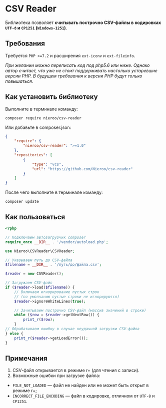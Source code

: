 # CSV Reader

Библиотека позволяет **считывать построчно CSV-файлы в кодировках `UTF-8`
и `CP1251` (`Windows-1251`)**.

## Требования

Требуется `PHP >=7.2` и расширения `ext-iconv` и `ext-fileinfo`.

*При желании можно переписать код под php5.6 или ниже. Однако автор считает,
что уже не стоит поддерживать настолько устаревшие версии PHP. В будущем
требования к версии PHP будут только повышаться.*

## Как установить библиотеку

Выполните в терминале команду:
```
composer require nieroo/csv-reader
```

Или добавьте в composer.json:
```json
{
    "require": {
        "nieroo/csv-reader": ">=1.0"
    },
    "repositories": [
        {
            "type": "vcs",
            "url": "https://github.com/Nieroo/csv-reader"
        }
    ]
}
```
После чего выполните в терминале команду:
```
composer update
```

## Как пользоваться

```php
<?php

// Подключаем автозагрузчик composer
require_once __DIR__ . '/vendor/autoload.php';

use Nieroo\CSVReader\CSVReader;

// Указываем путь до CSV-файла
$filename = __DIR__ . '/путь/до/файла.csv';

$reader = new CSVReader();

// Загружаем CSV-файл
if ($reader->load($filename)) {
    // Включаем игнорирование пустых строк
    // (по умолчанию пустые строки не игнорируются)
    $reader->ignoreWhiteLines(true);

    // Зачитываем построчно CSV-файл (массив значений в строке)
    while ($row = $reader->getNextRow()) {
        print_r($row);
    }
// Обрабатываем ошибку в случае неудачной загрузки CSV-файла
} else {
    print_r($reader->getLoadError());
}
```

## Примечания

1. CSV-файл открывается в режиме r+ (для чтения с записи).
2. Возможные ошибки при загрузке файла:
  - `FILE_NOT_LOADED` — файл не найден или не может быть открыт в режиме r+;
  - `INCORRECT_FILE_ENCODING` — файл в кодировке, отличном от `UTF-8` и `CP1251`.

